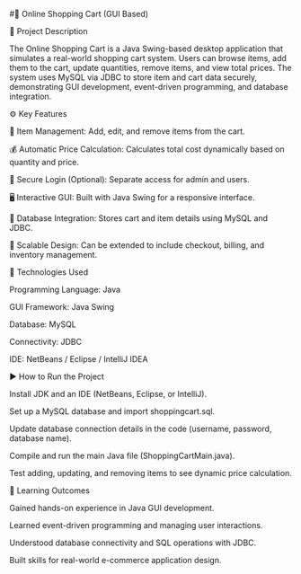 #🛒 Online Shopping Cart (GUI Based)

📘 Project Description

The Online Shopping Cart is a Java Swing-based desktop application that simulates a real-world shopping cart system.
Users can browse items, add them to the cart, update quantities, remove items, and view total prices. The system uses MySQL via JDBC to store item and cart data securely, demonstrating GUI development, event-driven programming, and database integration.


⚙️ Key Features

🛒 Item Management: Add, edit, and remove items from the cart.

💰 Automatic Price Calculation: Calculates total cost dynamically based on quantity and price.

🔐 Secure Login (Optional): Separate access for admin and users.

🖥️ Interactive GUI: Built with Java Swing for a responsive interface.

💾 Database Integration: Stores cart and item details using MySQL and JDBC.

🧩 Scalable Design: Can be extended to include checkout, billing, and inventory management.


🧰 Technologies Used

Programming Language: Java

GUI Framework: Java Swing

Database: MySQL

Connectivity: JDBC

IDE: NetBeans / Eclipse / IntelliJ IDEA

▶️ How to Run the Project


Install JDK and an IDE (NetBeans, Eclipse, or IntelliJ).

Set up a MySQL database and import shoppingcart.sql.

Update database connection details in the code (username, password, database name).

Compile and run the main Java file (ShoppingCartMain.java).

Test adding, updating, and removing items to see dynamic price calculation.

🎯 Learning Outcomes


Gained hands-on experience in Java GUI development.

Learned event-driven programming and managing user interactions.

Understood database connectivity and SQL operations with JDBC.

Built skills for real-world e-commerce application design.

